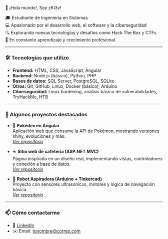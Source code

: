 👋 ¡Hola mundo!, Soy zKi3v!

🎓 Estudiante de Ingeniería en Sistemas  
💻 Apasionado por el desarrollo web, el software y la ciberseguridad  
🔍 Explorando nuevas tecnologías y desafíos como Hack The Box y CTFs  
🚀 En constante aprendizaje y crecimiento profesional

---

### 🛠 Tecnologías que utilizo
- **Frontend:** HTML, CSS, JavaScript, Angular  
- **Backend:** Node.js (básico), Python, PHP  
- **Bases de datos:** SQL Server, PostgreSQL, SQLite  
- **Otros:** Git, GitHub, Linux, Docker (básico), Arduino  
- **Ciberseguridad:** Linux hardening, análisis básico de vulnerabilidades, TryHackMe, HTB  

---

### 📌 Algunos proyectos destacados
- 🧭 **Pokédex en Angular**  
  Aplicación web que consume la API de Pokémon, mostrando versiones shiny, evoluciones y más.  
  _[Ver repositorio](URL-del-repo)_

- ☕ **Sitio web de cafetería (ASP.NET MVC)**  
  Página inspirada en un diseño real, implementando vistas, controladores y conexión a base de datos.  
  _[Ver repositorio](URL-del-repo)_

- 🤖 **Robot Aspiradora (Arduino + Tinkercad)**  
  Proyecto con sensores ultrasónicos, motores y lógica de navegación básica.  
  _[Ver repositorio](URL-del-repo)_

---

### 📫 Cómo contactarme
- 💼 [LinkedIn](https://linkedin.com/in/tu-perfil)
- ✉️ Email: tunombre@correo.com
